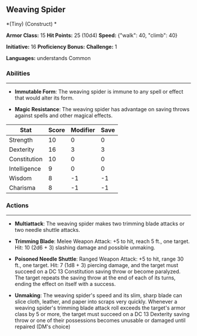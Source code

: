 ## Weaving Spider
*(Tiny) (Construct) *

**Armor Class:** 15
**Hit Points:** 25 (10d4)
**Speed:** {"walk": 40, "climb": 40}

**Initiative:** 16
**Proficiency Bonus:**
**Challenge:** 1

**Languages:** understands Common

### Abilities
 --- 
- **Immutable Form**: The weaving spider is immune to any spell or effect that would alter its form.

- **Magic Resistance**: The weaving spider has advantage on saving throws against spells and other magical effects.



| Stat | Score | Modifier | Save |
| ---- | ---- | ---- | ---- |
| Strength | 10 | 0 | 0 |
| Dexterity | 16 | 3 | 3 |
| Constitution | 10 | 0 | 0 |
| Intelligence | 9 | 0 | 0 |
| Wisdom | 8 | -1 | -1 |
| Charisma | 8 | -1 | -1 |

### Actions
 --- 
- **Multiattack**: The weaving spider makes two trimming blade attacks or two needle shuttle attacks.

- **Trimming Blade**: Melee Weapon Attack: +5 to hit, reach 5 ft., one target. Hit: 10 (2d6 + 3) slashing damage and possible unmaking.

- **Poisoned Needle Shuttle**: Ranged Weapon Attack: +5 to hit, range 30 ft., one target. Hit: 7 (1d8 + 3) piercing damage, and the target must succeed on a DC 13 Constitution saving throw or become paralyzed. The target repeats the saving throw at the end of each of its turns, ending the effect on itself with a success.

- **Unmaking**: The weaving spider's speed and its slim, sharp blade can slice cloth, leather, and paper into scraps very quickly. Whenever a weaving spider's trimming blade attack roll exceeds the target's armor class by 5 or more, the target must succeed on a DC 13 Dexterity saving throw or one of their possessions becomes unusable or damaged until repaired (DM's choice)


